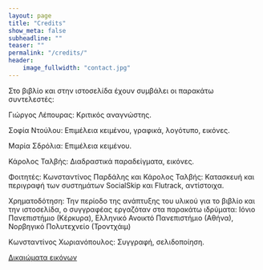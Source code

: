 ```yaml
---
layout: page
title: "Credits"
show_meta: false
subheadline: ""
teaser: ""
permalink: "/credits/"
header:
    image_fullwidth: "contact.jpg"
---
```


Στο βιβλίο και στην ιστοσελίδα έχουν συμβάλει οι παρακάτω συντελεστές:

Γιώργος Λέπουρας: Κριτικός αναγνώστης.

Σοφία Ντούλου: Επιμέλεια κειμένου, γραφικά, λογότυπο, εικόνες.

Μαρία Σδρόλια: Επιμέλεια κειμένου.

Κάρολος Ταλβής: Διαδραστικά παραδείγματα, εικόνες.

Φοιτητές: Κωνσταντίνος Παρδάλης και Κάρολος Ταλβής: Κατασκευή και περιγραφή των συστημάτων SocialSkip και Flutrack, αντίστοιχα.

Χρηματοδότηση: Την περίοδο της ανάπτυξης του υλικού για το βιβλίο και την ιστοσελίδα, ο συγγραφέας εργαζόταν στα παρακάτω ιδρύματα: Ιόνιο Πανεπιστήμιο (Κέρκυρα), Ελληνικό Ανοικτό Πανεπιστήμιο (Αθήνα), Νορβηγικό Πολυτεχνείο (Τροντχάιμ)

Κωνσταντίνος Χωριανόπουλος: Συγγραφή, σελιδοποίηση.

[Δικαιώματα εικόνων](/image-credits/)
